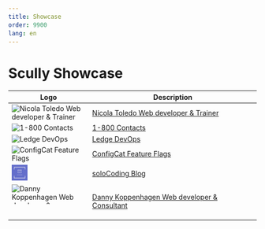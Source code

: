 ```yaml
---
title: Showcase
order: 9900
lang: en
---
```


# Scully Showcase

| Logo                                                                                                      | Description                                                              |
| --------------------------------------------------------------------------------------------------------- | ------------------------------------------------------------------------ |
| ![Nicola Toledo Web developer & Trainer](https://www.nicolatoledo.dev/assets/logo-letter-black.png)       | [Nicola Toledo Web developer & Trainer](https://www.nicolatoledo.dev/)   |
| ![1-800 Contacts](/assets/1800contacts_logo_indigo.png)                                                   | [1-800 Contacts](https://www.1800contacts.com/)                          |
| ![Ledge DevOps](https://devops.phodal.com/assets/images/logo.svg)                                         | [Ledge DevOps](https://devops.phodal.com/home)                           |
| ![ConfigCat Feature Flags](https://configcat.com/images/shared/configcat-logo-horiz.svg)                  | [ConfigCat Feature Flags](https://configcat.com)                         |
| ![soloCoding Blog](https://raw.githubusercontent.com/s0l0c0ding/solocoding/master/src/assets/favicon.png) | [soloCoding Blog](https://solocoding.dev)                                |
| ![Danny Koppenhagen Web developer & Consultant](https://d-koppenhagen.de/assets/images/favicon.png)       | [Danny Koppenhagen Web developer & Consultant](https://d-koppenhagen.de) |

<style> 
img {
    max-width: 150px;
    height: auto;
    max-height: 40px
}
</style>
